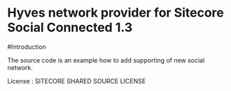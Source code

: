 # Hyves network provider for Sitecore Social Connected 1.3

#Introduction

The source code is an example how to add supporting of new social network.

License : SITECORE SHARED SOURCE LICENSE